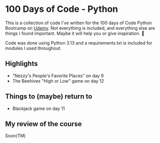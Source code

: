 # 100 Days of Code - Python

This is a collection of code I've written for the 100 days of Code Python Bootcamp on [Udemy](https://www.udemy.com/course/100-days-of-code/). Not everything is included, and everything else are things I found important. Maybe it will help you or give inspiration. 🙂

Code was done using Python 3.13 and a requirements.txt is included for modules I used throughout.

## Highlights
- "Nezzy's People's Favorite Places" on day 9
- The Beehives "High or Low" game on day 12

## Things to (maybe) return to
- Blackjack game on day 11

## My review of the course
Soon(TM)